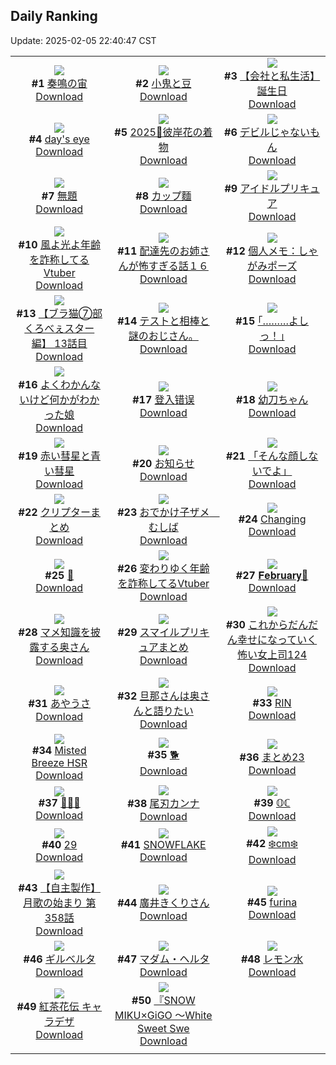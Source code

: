 ## Daily Ranking
Update: 2025-02-05 22:40:47 CST

|      |      |      |
| :----: | :----: | :----: |
| ![](https://i.pixiv.re/c/240x480/img-master/img/2025/02/03/00/00/12/126839080_p0_master1200.jpg)<br>**#1** [奏鳴の宙](https://www.pixiv.net/artworks/126839080)<br>[Download](https://i.pixiv.re/img-original/img/2025/02/03/00/00/12/126839080_p0.png) | ![](https://i.pixiv.re/c/240x480/img-master/img/2025/02/03/07/30/02/126848371_p0_master1200.jpg)<br>**#2** [小鬼と豆](https://www.pixiv.net/artworks/126848371)<br>[Download](https://i.pixiv.re/img-original/img/2025/02/03/07/30/02/126848371_p0.jpg) | ![](https://i.pixiv.re/c/240x480/img-master/img/2025/02/04/12/00/18/126884199_p0_master1200.jpg)<br>**#3** [【会社と私生活】誕生日](https://www.pixiv.net/artworks/126884199)<br>[Download](https://i.pixiv.re/img-original/img/2025/02/04/12/00/18/126884199_p0.jpg) |
| ![](https://i.pixiv.re/c/240x480/img-master/img/2025/02/03/00/00/17/126839103_p0_master1200.jpg)<br>**#4** [day's eye](https://www.pixiv.net/artworks/126839103)<br>[Download](https://i.pixiv.re/img-original/img/2025/02/03/00/00/17/126839103_p0.png) | ![](https://i.pixiv.re/c/240x480/img-master/img/2025/02/03/00/38/14/126841110_p0_master1200.jpg)<br>**#5** [2025🐍彼岸花の着物](https://www.pixiv.net/artworks/126841110)<br>[Download](https://i.pixiv.re/img-original/img/2025/02/03/00/38/14/126841110_p0.jpg) | ![](https://i.pixiv.re/c/240x480/img-master/img/2025/02/03/00/05/25/126839710_p0_master1200.jpg)<br>**#6** [デビルじゃないもん](https://www.pixiv.net/artworks/126839710)<br>[Download](https://i.pixiv.re/img-original/img/2025/02/03/00/05/25/126839710_p0.jpg) |
| ![](https://i.pixiv.re/c/240x480/img-master/img/2025/02/04/19/30/03/126893743_p0_master1200.jpg)<br>**#7** [無題](https://www.pixiv.net/artworks/126893743)<br>[Download](https://i.pixiv.re/img-original/img/2025/02/04/19/30/03/126893743_p0.png) | ![](https://i.pixiv.re/c/240x480/img-master/img/2025/02/04/20/30/05/126895717_p0_master1200.jpg)<br>**#8** [カップ麵](https://www.pixiv.net/artworks/126895717)<br>[Download](https://i.pixiv.re/img-original/img/2025/02/04/20/30/05/126895717_p0.png) | ![](https://i.pixiv.re/c/240x480/img-master/img/2025/02/03/00/03/17/126839540_p0_master1200.jpg)<br>**#9** [アイドルプリキュア](https://www.pixiv.net/artworks/126839540)<br>[Download](https://i.pixiv.re/img-original/img/2025/02/03/00/03/17/126839540_p0.jpg) |
| ![](https://i.pixiv.re/c/240x480/img-master/img/2025/02/03/22/03/03/126867354_p0_master1200.jpg)<br>**#10** [風よ光よ年齢を詐称してるVtuber](https://www.pixiv.net/artworks/126867354)<br>[Download](https://i.pixiv.re/img-original/img/2025/02/03/22/03/03/126867354_p0.png) | ![](https://i.pixiv.re/c/240x480/img-master/img/2025/02/04/10/42/50/126882976_p0_master1200.jpg)<br>**#11** [配達先のお姉さんが怖すぎる話１６](https://www.pixiv.net/artworks/126882976)<br>[Download](https://i.pixiv.re/img-original/img/2025/02/04/10/42/50/126882976_p0.jpg) | ![](https://i.pixiv.re/c/240x480/img-master/img/2025/02/04/06/00/10/126879163_p0_master1200.jpg)<br>**#12** [個人メモ：しゃがみポーズ](https://www.pixiv.net/artworks/126879163)<br>[Download](https://i.pixiv.re/img-original/img/2025/02/04/06/00/10/126879163_p0.jpg) |
| ![](https://i.pixiv.re/c/240x480/img-master/img/2025/02/03/19/00/16/126860839_p0_master1200.jpg)<br>**#13** [【ブラ猫⑦部 くろべぇスター編】 13話目](https://www.pixiv.net/artworks/126860839)<br>[Download](https://i.pixiv.re/img-original/img/2025/02/03/19/00/16/126860839_p0.png) | ![](https://i.pixiv.re/c/240x480/img-master/img/2025/02/03/07/00/52/126848013_p0_master1200.jpg)<br>**#14** [テストと相棒と謎のおじさん。](https://www.pixiv.net/artworks/126848013)<br>[Download](https://i.pixiv.re/img-original/img/2025/02/03/07/00/52/126848013_p0.png) | ![](https://i.pixiv.re/c/240x480/img-master/img/2025/02/03/17/11/33/126857741_p0_master1200.jpg)<br>**#15** [｢………よしっ！｣](https://www.pixiv.net/artworks/126857741)<br>[Download](https://i.pixiv.re/img-original/img/2025/02/03/17/11/33/126857741_p0.jpg) |
| ![](https://i.pixiv.re/c/240x480/img-master/img/2025/02/03/17/48/39/126858596_p0_master1200.jpg)<br>**#16** [よくわかんないけど何かがわかった娘](https://www.pixiv.net/artworks/126858596)<br>[Download](https://i.pixiv.re/img-original/img/2025/02/03/17/48/39/126858596_p0.jpg) | ![](https://i.pixiv.re/c/240x480/img-master/img/2025/02/04/00/42/07/126873786_p0_master1200.jpg)<br>**#17** [登入错误](https://www.pixiv.net/artworks/126873786)<br>[Download](https://i.pixiv.re/img-original/img/2025/02/04/00/42/07/126873786_p0.png) | ![](https://i.pixiv.re/c/240x480/img-master/img/2025/02/04/00/00/37/126872003_p0_master1200.jpg)<br>**#18** [幼刀ちゃん](https://www.pixiv.net/artworks/126872003)<br>[Download](https://i.pixiv.re/img-original/img/2025/02/04/00/00/37/126872003_p0.png) |
| ![](https://i.pixiv.re/c/240x480/img-master/img/2025/02/04/00/00/23/126871935_p0_master1200.jpg)<br>**#19** [赤い彗星と青い彗星](https://www.pixiv.net/artworks/126871935)<br>[Download](https://i.pixiv.re/img-original/img/2025/02/04/00/00/23/126871935_p0.jpg) | ![](https://i.pixiv.re/c/240x480/img-master/img/2025/02/04/21/02/59/126897022_p0_master1200.jpg)<br>**#20** [お知らせ](https://www.pixiv.net/artworks/126897022)<br>[Download](https://i.pixiv.re/img-original/img/2025/02/04/21/02/59/126897022_p0.jpg) | ![](https://i.pixiv.re/c/240x480/img-master/img/2025/02/04/20/18/43/126895325_p0_master1200.jpg)<br>**#21** [「そんな顔しないでよ」](https://www.pixiv.net/artworks/126895325)<br>[Download](https://i.pixiv.re/img-original/img/2025/02/04/20/18/43/126895325_p0.png) |
| ![](https://i.pixiv.re/c/240x480/img-master/img/2025/02/04/16/30/20/126888929_p0_master1200.jpg)<br>**#22** [クリプターまとめ](https://www.pixiv.net/artworks/126888929)<br>[Download](https://i.pixiv.re/img-original/img/2025/02/04/16/30/20/126888929_p0.jpg) | ![](https://i.pixiv.re/c/240x480/img-master/img/2025/02/04/00/03/18/126872279_p0_master1200.jpg)<br>**#23** [おでかけ子ザメ　むしば](https://www.pixiv.net/artworks/126872279)<br>[Download](https://i.pixiv.re/img-original/img/2025/02/04/00/03/18/126872279_p0.jpg) | ![](https://i.pixiv.re/c/240x480/img-master/img/2025/02/04/03/36/41/126863318_p0_master1200.jpg)<br>**#24** [Changing](https://www.pixiv.net/artworks/126863318)<br>[Download](https://i.pixiv.re/img-original/img/2025/02/04/03/36/41/126863318_p0.jpg) |
| ![](https://i.pixiv.re/c/240x480/img-master/img/2025/02/03/19/20/32/126861496_p0_master1200.jpg)<br>**#25** [🍎](https://www.pixiv.net/artworks/126861496)<br>[Download](https://i.pixiv.re/img-original/img/2025/02/03/19/20/32/126861496_p0.jpg) | ![](https://i.pixiv.re/c/240x480/img-master/img/2025/02/04/21/07/55/126897195_p0_master1200.jpg)<br>**#26** [変わりゆく年齢を詐称してるVtuber](https://www.pixiv.net/artworks/126897195)<br>[Download](https://i.pixiv.re/img-original/img/2025/02/04/21/07/55/126897195_p0.png) | ![](https://i.pixiv.re/c/240x480/img-master/img/2025/02/03/00/44/52/126841346_p0_master1200.jpg)<br>**#27** [𝐅𝐞𝐛𝐫𝐮𝐚𝐫𝐲💝](https://www.pixiv.net/artworks/126841346)<br>[Download](https://i.pixiv.re/img-original/img/2025/02/03/00/44/52/126841346_p0.jpg) |
| ![](https://i.pixiv.re/c/240x480/img-master/img/2025/02/03/00/05/15/126839696_p0_master1200.jpg)<br>**#28** [マメ知識を披露する奥さん](https://www.pixiv.net/artworks/126839696)<br>[Download](https://i.pixiv.re/img-original/img/2025/02/03/00/05/15/126839696_p0.jpg) | ![](https://i.pixiv.re/c/240x480/img-master/img/2025/02/03/22/57/55/126869364_p0_master1200.jpg)<br>**#29** [スマイルプリキュアまとめ](https://www.pixiv.net/artworks/126869364)<br>[Download](https://i.pixiv.re/img-original/img/2025/02/03/22/57/55/126869364_p0.png) | ![](https://i.pixiv.re/c/240x480/img-master/img/2025/02/04/08/07/29/126857494_p0_master1200.jpg)<br>**#30** [これからだんだん幸せになっていく怖い女上司124](https://www.pixiv.net/artworks/126857494)<br>[Download](https://i.pixiv.re/img-original/img/2025/02/04/08/07/29/126857494_p0.jpg) |
| ![](https://i.pixiv.re/c/240x480/img-master/img/2025/02/03/00/00/12/126839081_p0_master1200.jpg)<br>**#31** [あやうさ](https://www.pixiv.net/artworks/126839081)<br>[Download](https://i.pixiv.re/img-original/img/2025/02/03/00/00/12/126839081_p0.jpg) | ![](https://i.pixiv.re/c/240x480/img-master/img/2025/02/04/00/02/52/126872246_p0_master1200.jpg)<br>**#32** [旦那さんは奥さんと語りたい](https://www.pixiv.net/artworks/126872246)<br>[Download](https://i.pixiv.re/img-original/img/2025/02/04/00/02/52/126872246_p0.jpg) | ![](https://i.pixiv.re/c/240x480/img-master/img/2025/02/03/01/34/34/126842883_p0_master1200.jpg)<br>**#33** [RIN](https://www.pixiv.net/artworks/126842883)<br>[Download](https://i.pixiv.re/img-original/img/2025/02/03/01/34/34/126842883_p0.png) |
| ![](https://i.pixiv.re/c/240x480/img-master/img/2025/02/03/14/59/25/126855217_p0_master1200.jpg)<br>**#34** [Misted Breeze HSR](https://www.pixiv.net/artworks/126855217)<br>[Download](https://i.pixiv.re/img-original/img/2025/02/03/14/59/25/126855217_p0.jpg) | ![](https://i.pixiv.re/c/240x480/img-master/img/2025/02/03/12/13/07/126852425_p0_master1200.jpg)<br>**#35** [🐕](https://www.pixiv.net/artworks/126852425)<br>[Download](https://i.pixiv.re/img-original/img/2025/02/03/12/13/07/126852425_p0.png) | ![](https://i.pixiv.re/c/240x480/img-master/img/2025/02/04/18/59/23/126892716_p0_master1200.jpg)<br>**#36** [まとめ23](https://www.pixiv.net/artworks/126892716)<br>[Download](https://i.pixiv.re/img-original/img/2025/02/04/18/59/23/126892716_p0.jpg) |
| ![](https://i.pixiv.re/c/240x480/img-master/img/2025/02/04/00/00/07/126871843_p0_master1200.jpg)<br>**#37** [🐍🍶🐍](https://www.pixiv.net/artworks/126871843)<br>[Download](https://i.pixiv.re/img-original/img/2025/02/04/00/00/07/126871843_p0.png) | ![](https://i.pixiv.re/c/240x480/img-master/img/2025/02/03/05/57/07/126847023_p0_master1200.jpg)<br>**#38** [尾刃カンナ](https://www.pixiv.net/artworks/126847023)<br>[Download](https://i.pixiv.re/img-original/img/2025/02/03/05/57/07/126847023_p0.jpg) | ![](https://i.pixiv.re/c/240x480/img-master/img/2025/02/04/00/00/19/126871918_p0_master1200.jpg)<br>**#39** [𝕆ℂ](https://www.pixiv.net/artworks/126871918)<br>[Download](https://i.pixiv.re/img-original/img/2025/02/04/00/00/19/126871918_p0.png) |
| ![](https://i.pixiv.re/c/240x480/img-master/img/2025/02/03/21/07/47/126865217_p0_master1200.jpg)<br>**#40** [29](https://www.pixiv.net/artworks/126865217)<br>[Download](https://i.pixiv.re/img-original/img/2025/02/03/21/07/47/126865217_p0.jpg) | ![](https://i.pixiv.re/c/240x480/img-master/img/2025/02/04/00/02/29/126872212_p0_master1200.jpg)<br>**#41** [SNOWFLAKE](https://www.pixiv.net/artworks/126872212)<br>[Download](https://i.pixiv.re/img-original/img/2025/02/04/00/02/29/126872212_p0.jpg) | ![](https://i.pixiv.re/c/240x480/img-master/img/2025/02/03/20/49/37/126864472_p0_master1200.jpg)<br>**#42** [❄️cm❄️](https://www.pixiv.net/artworks/126864472)<br>[Download](https://i.pixiv.re/img-original/img/2025/02/03/20/49/37/126864472_p0.png) |
| ![](https://i.pixiv.re/c/240x480/img-master/img/2025/02/03/00/04/15/126839624_p0_master1200.jpg)<br>**#43** [【自主製作】月歌の始まり 第358話](https://www.pixiv.net/artworks/126839624)<br>[Download](https://i.pixiv.re/img-original/img/2025/02/03/00/04/15/126839624_p0.jpg) | ![](https://i.pixiv.re/c/240x480/img-master/img/2025/02/04/00/04/12/126872343_p0_master1200.jpg)<br>**#44** [廣井きくりさん](https://www.pixiv.net/artworks/126872343)<br>[Download](https://i.pixiv.re/img-original/img/2025/02/04/00/04/12/126872343_p0.png) | ![](https://i.pixiv.re/c/240x480/img-master/img/2025/02/03/19/13/15/126861277_p0_master1200.jpg)<br>**#45** [furina](https://www.pixiv.net/artworks/126861277)<br>[Download](https://i.pixiv.re/img-original/img/2025/02/03/19/13/15/126861277_p0.png) |
| ![](https://i.pixiv.re/c/240x480/img-master/img/2025/02/04/00/46/18/126873924_p0_master1200.jpg)<br>**#46** [ギルベルタ](https://www.pixiv.net/artworks/126873924)<br>[Download](https://i.pixiv.re/img-original/img/2025/02/04/00/46/18/126873924_p0.jpg) | ![](https://i.pixiv.re/c/240x480/img-master/img/2025/02/03/00/42/12/126841254_p0_master1200.jpg)<br>**#47** [マダム・ヘルタ](https://www.pixiv.net/artworks/126841254)<br>[Download](https://i.pixiv.re/img-original/img/2025/02/03/00/42/12/126841254_p0.png) | ![](https://i.pixiv.re/c/240x480/img-master/img/2025/02/03/01/35/11/126842907_p0_master1200.jpg)<br>**#48** [レモン水](https://www.pixiv.net/artworks/126842907)<br>[Download](https://i.pixiv.re/img-original/img/2025/02/03/01/35/11/126842907_p0.png) |
| ![](https://i.pixiv.re/c/240x480/img-master/img/2025/02/03/15/23/49/126855616_p0_master1200.jpg)<br>**#49** [紅茶花伝 キャラデザ](https://www.pixiv.net/artworks/126855616)<br>[Download](https://i.pixiv.re/img-original/img/2025/02/03/15/23/49/126855616_p0.jpg) | ![](https://i.pixiv.re/c/240x480/img-master/img/2025/02/03/00/00/26/126839146_p0_master1200.jpg)<br>**#50** [『SNOW MIKU×GiGO ～White Sweet Swe](https://www.pixiv.net/artworks/126839146)<br>[Download](https://i.pixiv.re/img-original/img/2025/02/03/00/00/26/126839146_p0.jpg) |
|      |
